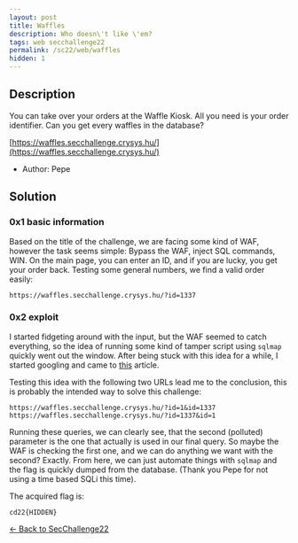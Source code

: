 ```yaml
---
layout: post
title: Waffles
description: Who doesn\'t like \'em?
tags: web secchallenge22
permalink: /sc22/web/waffles
hidden: 1
---
```


## Description

You can take over your orders at the Waffle Kiosk. All you need is your order identifier. Can you get every waffles in the database?

[https://waffles.secchallenge.crysys.hu/](https://waffles.secchallenge.crysys.hu/)

- Author: Pepe

## Solution

### 0x1 basic information

Based on the title of the challenge, we are facing some kind of WAF, however the task seems simple: Bypass the WAF, inject SQL commands, WIN.
On the main page, you can enter an ID, and if you are lucky, you get your order back. Testing some general numbers, we find a valid order easily:
```
https://waffles.secchallenge.crysys.hu/?id=1337
```

### 0x2 exploit

I started fidgeting around with the input, but the WAF seemed to catch everything, so the idea of running some kind of tamper script using `sqlmap` quickly went out the window. After being stuck with this idea for a while, I started googling and came to [this](https://owasp.org/www-project-web-security-testing-guide/latest/4-Web_Application_Security_Testing/07-Input_Validation_Testing/04-Testing_for_HTTP_Parameter_Pollution) article.

Testing this idea with the following two URLs lead me to the conclusion, this is probably the intended way to solve this challenge:
```
https://waffles.secchallenge.crysys.hu/?id=1&id=1337
https://waffles.secchallenge.crysys.hu/?id=1337&id=1
```
Running these queries, we can clearly see, that the second (polluted) parameter is the one that actually is used in our final query. So maybe the WAF is checking the first one, and we can do anything we want with the second? Exactly. From here, we can just automate things with `sqlmap` and the flag is quickly dumped from the database. (Thank you Pepe for not using a time based SQLi this time).


The acquired flag is:
```
cd22{HIDDEN}
```

[&#8592; Back to SecChallenge22](/sc22)

